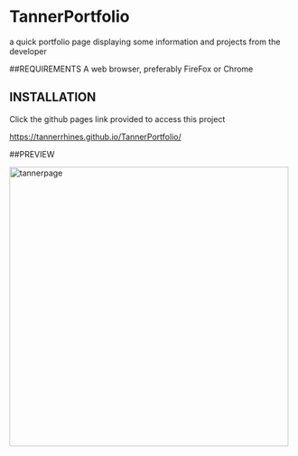 # TannerPortfolio
a quick portfolio page displaying some information and projects from the developer





##REQUIREMENTS
A web browser, preferably FireFox or Chrome 

## INSTALLATION
Click the github pages link provided to access this project 

https://tannerrhines.github.io/TannerPortfolio/








##PREVIEW


<img width="494" alt="tannerpage" src="https://user-images.githubusercontent.com/129781576/237023803-3aa697f3-f930-4135-9613-e2f770aabcf6.png">
